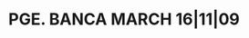 ---
layout: asset
title: PGE. BANCA MARCH 16|11|09                                   
isin: ES0513045502
---